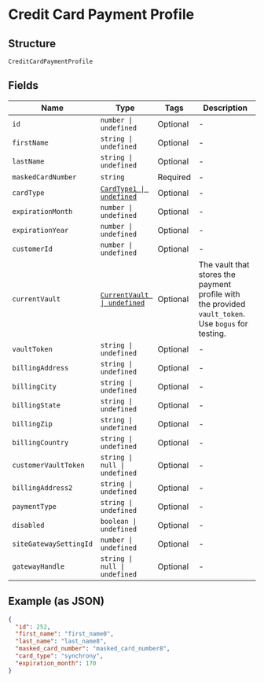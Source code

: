 
# Credit Card Payment Profile

## Structure

`CreditCardPaymentProfile`

## Fields

| Name | Type | Tags | Description |
|  --- | --- | --- | --- |
| `id` | `number \| undefined` | Optional | - |
| `firstName` | `string \| undefined` | Optional | - |
| `lastName` | `string \| undefined` | Optional | - |
| `maskedCardNumber` | `string` | Required | - |
| `cardType` | [`CardType1 \| undefined`](../../doc/models/card-type-1.md) | Optional | - |
| `expirationMonth` | `number \| undefined` | Optional | - |
| `expirationYear` | `number \| undefined` | Optional | - |
| `customerId` | `number \| undefined` | Optional | - |
| `currentVault` | [`CurrentVault \| undefined`](../../doc/models/current-vault.md) | Optional | The vault that stores the payment profile with the provided `vault_token`. Use `bogus` for testing. |
| `vaultToken` | `string \| undefined` | Optional | - |
| `billingAddress` | `string \| undefined` | Optional | - |
| `billingCity` | `string \| undefined` | Optional | - |
| `billingState` | `string \| undefined` | Optional | - |
| `billingZip` | `string \| undefined` | Optional | - |
| `billingCountry` | `string \| undefined` | Optional | - |
| `customerVaultToken` | `string \| null \| undefined` | Optional | - |
| `billingAddress2` | `string \| undefined` | Optional | - |
| `paymentType` | `string \| undefined` | Optional | - |
| `disabled` | `boolean \| undefined` | Optional | - |
| `siteGatewaySettingId` | `number \| undefined` | Optional | - |
| `gatewayHandle` | `string \| null \| undefined` | Optional | - |

## Example (as JSON)

```json
{
  "id": 252,
  "first_name": "first_name0",
  "last_name": "last_name8",
  "masked_card_number": "masked_card_number8",
  "card_type": "synchrony",
  "expiration_month": 170
}
```

